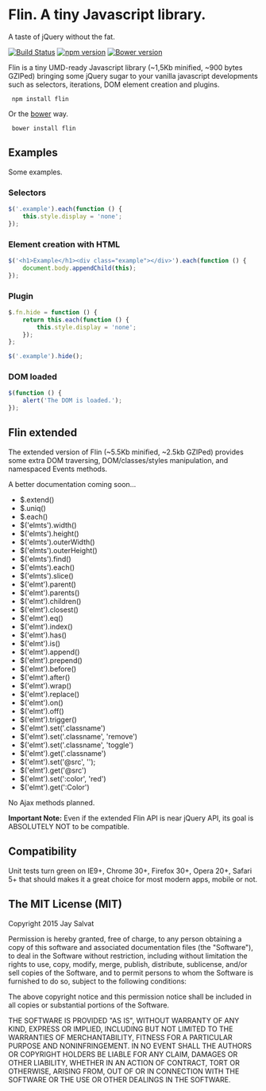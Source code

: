 Flin. A tiny Javascript library.
================================

A taste of jQuery without the fat.

[![Build Status](https://travis-ci.org/jaysalvat/flin.png?branch=master)](https://travis-ci.org/jaysalvat/flin)
[![npm version](https://badge.fury.io/js/flin.svg)](http://badge.fury.io/js/flin)
[![Bower version](https://badge.fury.io/bo/flin.svg)](http://badge.fury.io/bo/flin)

Flin is a tiny UMD-ready Javascript library (~1,5Kb minified, ~900 bytes GZIPed) bringing some jQuery sugar 
to your vanilla javascript developments such as selectors, iterations, DOM element creation and plugins.

     npm install flin

Or the [bower](http://bower.io) way.

     bower install flin

Examples
--------

Some examples.

### Selectors

```javascript
$('.example').each(function () {
    this.style.display = 'none';
});
```

### Element creation with HTML

```javascript
$('<h1>Example</h1><div class="example"></div>').each(function () {
    document.body.appendChild(this);
});
```

### Plugin

```javascript
$.fn.hide = function () {
    return this.each(function () {
        this.style.display = 'none';
    });
};

$('.example').hide();
```

### DOM loaded

```javascript
$(function () {
    alert('The DOM is loaded.');
});
```

Flin extended
-------------

The extended version of Flin (~5.5Kb minified, ~2.5kb GZIPed) provides some extra DOM traversing, DOM/classes/styles 
manipulation, and namespaced Events methods.

A better documentation coming soon...

- $.extend()
- $.uniq()
- $.each()
- $('elmts').width()
- $('elmts').height()
- $('elmts').outerWidth()
- $('elmts').outerHeight()
- $('elmts').find()
- $('elmts').each()
- $('elmts').slice()
- $('elmt').parent()
- $('elmt').parents()
- $('elmt').children()
- $('elmt').closest()
- $('elmt').eq()
- $('elmt').index()
- $('elmt').has()
- $('elmt').is()
- $('elmt').append()
- $('elmt').prepend()
- $('elmt').before()
- $('elmt').after()
- $('elmt').wrap()
- $('elmt').replace()
- $('elmt').on()
- $('elmt').off()
- $('elmt').trigger()
- $('elmt').set('.classname')
- $('elmt').set('.classname', 'remove')
- $('elmt').set('.classname', 'toggle')
- $('elmt').get('.classname')
- $('elmt').set('@src', '');
- $('elmt').get('@src')
- $('elmt').set(':color', 'red')
- $('elmt').get(':Color')

No Ajax methods planned.

**Important Note:** 
Even if the extended Flin API is near jQuery API, its goal is ABSOLUTELY NOT to be compatible.

## Compatibility

Unit tests turn green on IE9+, Chrome 30+, Firefox 30+, Opera 20+, Safari 5+ 
that should makes it a great choice for most modern apps, mobile or not.

The MIT License (MIT)
---------------------

Copyright 2015 Jay Salvat

Permission is hereby granted, free of charge, to any person
obtaining a copy of this software and associated documentation
files (the "Software"), to deal in the Software without
restriction, including without limitation the rights to use,
copy, modify, merge, publish, distribute, sublicense, and/or sell
copies of the Software, and to permit persons to whom the
Software is furnished to do so, subject to the following
conditions:

The above copyright notice and this permission notice shall be
included in all copies or substantial portions of the Software.

THE SOFTWARE IS PROVIDED "AS IS", WITHOUT WARRANTY OF ANY KIND,
EXPRESS OR IMPLIED, INCLUDING BUT NOT LIMITED TO THE WARRANTIES
OF MERCHANTABILITY, FITNESS FOR A PARTICULAR PURPOSE AND
NONINFRINGEMENT. IN NO EVENT SHALL THE AUTHORS OR COPYRIGHT
HOLDERS BE LIABLE FOR ANY CLAIM, DAMAGES OR OTHER LIABILITY,
WHETHER IN AN ACTION OF CONTRACT, TORT OR OTHERWISE, ARISING
FROM, OUT OF OR IN CONNECTION WITH THE SOFTWARE OR THE USE OR
OTHER DEALINGS IN THE SOFTWARE.


